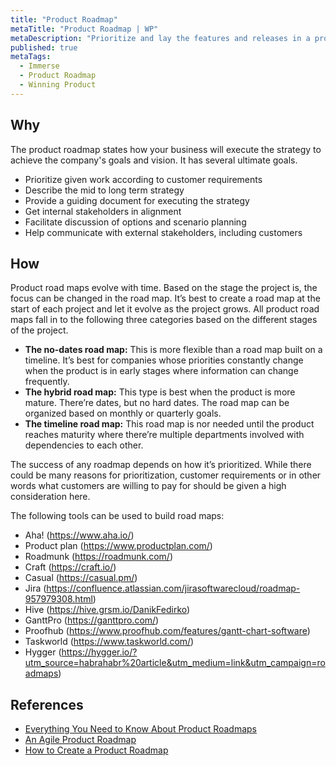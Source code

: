 ```yaml
---
title: "Product Roadmap"
metaTitle: "Product Roadmap | WP"
metaDescription: "Prioritize and lay the features and releases in a product evolution timeline."
published: true
metaTags:
  - Immerse
  - Product Roadmap
  - Winning Product 
---
```



## Why
The product roadmap states how your business will execute the strategy to achieve the company's goals and vision. It has several ultimate goals.

- Prioritize given work according to customer requirements
- Describe the mid to long term strategy
- Provide a guiding document for executing the strategy
- Get internal stakeholders in alignment
- Facilitate discussion of options and scenario planning
- Help communicate with external stakeholders, including customers


## How
Product road maps evolve with time. Based on the stage the project is, the focus can be changed in the road map. It’s best to create a road map at the start of each project and let it evolve as the project grows. All product road maps fall in to the following three categories based on the different stages of the project.

- **The no-dates road map:** This is more flexible than a road map built on a timeline. It’s best for companies whose priorities constantly change when the product is in early stages where information can change frequently.
- **The hybrid road map:** This type is best when the product is more mature. There’re dates, but no hard dates. The road map can be organized based on monthly or quarterly goals.
- **The timeline road map:** This road map is nor needed until the product reaches maturity where there’re multiple departments involved with dependencies to each other.

The success of any roadmap depends on how it’s prioritized. While there could be many reasons for prioritization, customer requirements or in other words what customers are willing to pay for should be given a high consideration here.

The following tools can be used to build road maps:

- Aha! (https://www.aha.io/)
- Product plan (https://www.productplan.com/)
- Roadmunk (https://roadmunk.com/)
- Craft (https://craft.io/)
- Casual (https://casual.pm/)
- Jira (https://confluence.atlassian.com/jirasoftwarecloud/roadmap-957979308.html)
- Hive (https://hive.grsm.io/DanikFedirko)
- GanttPro (https://ganttpro.com/)
- Proofhub (https://www.proofhub.com/features/gantt-chart-software)
- Taskworld (https://www.taskworld.com/)
- Hygger (https://hygger.io/?utm_source=habrahabr%20article&utm_medium=link&utm_campaign=roadmaps)


## References
- [Everything You Need to Know About Product Roadmaps](https://www.productplan.com/what-is-a-product-roadmap/)
- [An Agile Product Roadmap](https://www.romanpichler.com/blog/10-tips-creating-agile-product-roadmap/)
- [How to Create a Product Roadmap](https://roadmunk.com/guides/how-to-create-a-product-roadmap/)
